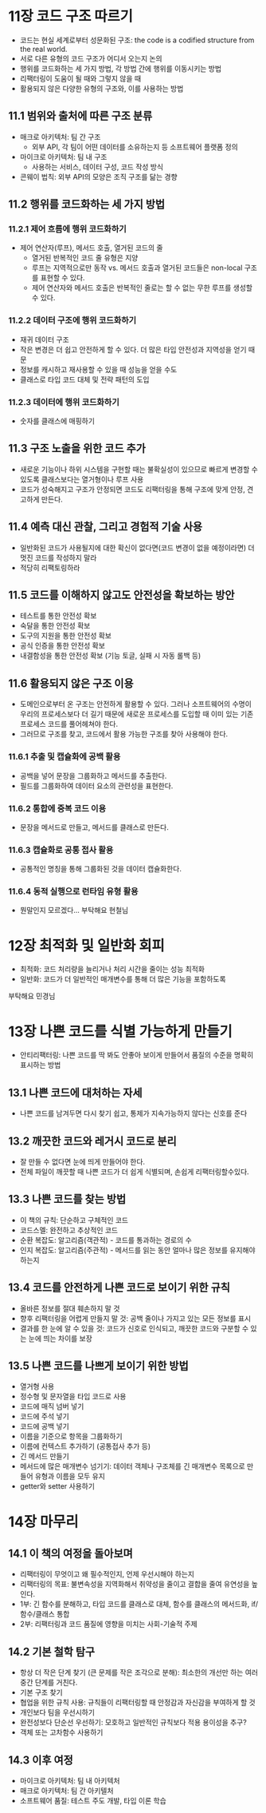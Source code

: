 # 11장 코드 구조 따르기

- 코드는 현실 세계로부터 성문화된 구조: the code is a codified structure from the real world.
- 서로 다른 유형의 코드 구조가 어디서 오는지 논의
- 행위를 코드화하는 세 가지 방법, 각 방법 간에 행위를 이동시키는 방법
- 리팩터링이 도움이 될 때와 그렇지 않을 때
- 활용되지 않은 다양한 유형의 구조와, 이를 사용하는 방법

## 11.1 범위와 출처에 따른 구조 분류

- 매크로 아키텍처: 팀 간 구조
  - 외부 API, 각 팀이 어떤 데이터를 소유하는지 등 소프트웨어 플랫폼 정의
- 마이크로 아키텍처: 팀 내 구조
  - 사용하는 서비스, 데이터 구성, 코드 작성 방식
- 콘웨이 법칙: 외부 API의 모양은 조직 구조를 닮는 경향

## 11.2 행위를 코드화하는 세 가지 방법

### 11.2.1 제어 흐름에 행위 코드화하기

- 제어 연산자(루프), 메서드 호출, 열거된 코드의 줄
  - 열거된 반복적인 코드 줄 유형은 지양
  - 루프는 지역적으로만 동작 vs. 메서드 호출과 열거된 코드들은 non-local 구조를 표현할 수 있다.
  - 제어 연산자와 메서드 호출은 반복적인 줄로는 할 수 없는 무한 루프를 생성할 수 있다.

### 11.2.2 데이터 구조에 행위 코드화하기

- 재귀 데이터 구조
- 작은 변경은 더 쉽고 안전하게 할 수 있다. 더 많은 타입 안전성과 지역성을 얻기 때문
- 정보를 캐시하고 재사용할 수 있을 때 성능을 얻을 수도
- 클래스로 타입 코드 대체 및 전략 패턴의 도입

### 11.2.3 데이터에 행위 코드화하기

- 숫자를 클래스에 매핑하기

## 11.3 구조 노출을 위한 코드 추가

- 새로운 기능이나 하위 시스템을 구현할 때는 불확실성이 있으므로 빠르게 변경할 수 있도록 클래스보다는 열거형이나 루프 사용
- 코드가 성숙해지고 구조가 안정되면 코드도 리팩터링을 통해 구조에 맞게 안정, 견고하게 만든다.

## 11.4 예측 대신 관찰, 그리고 경험적 기술 사용

- 일반화된 코드가 사용될지에 대한 확신이 없다면(코드 변경이 없을 예정이라면) 더 멋진 코드를 작성하지 말라 
- 적당히 리팩토링하라

## 11.5 코드를 이해하지 않고도 안전성을 확보하는 방안

- 테스트를 통한 안전성 확보
- 숙달을 통한 안전성 확보
- 도구의 지원을 통한 안전성 확보
- 공식 인증을 통한 안전성 확보
- 내결함성을 통한 안전성 확보 (기능 토글, 실패 시 자동 롤백 등)

## 11.6 활용되지 않은 구조 이용

- 도메인으로부터 온 구조는 안전하게 활용할 수 있다. 그러나 소프트웨어의 수명이 우리의 프로세스보다 더 길기 때문에 새로운 프로세스를 도입할 때 이미 있는 기존 프로세스 코드를 풀어헤쳐야 한다.
- 그러므로 구조를 찾고, 코드에서 활용 가능한 구조를 찾아 사용해야 한다.

### 11.6.1 추출 및 캡슐화에 공백 활용

- 공백을 넣어 문장을 그룹화하고 메서드를 추출한다.
- 필드를 그룹화하여 데이터 요소의 관련성을 표현한다.

### 11.6.2 통합에 중복 코드 이용

- 문장을 메서드로 만들고, 메서드를 클래스로 만든다.

### 11.6.3 캡슐화로 공통 접사 활용

- 공통적인 명칭을 통해 그룹화된 것을 데이터 캡슐화한다.

### 11.6.4 동적 실행으로 런타임 유형 활용

- 뭔말인지 모르겠다... 부탁해요 현철님




# 12장 최적화 및 일반화 회피

- 최적화: 코드 처리량을 늘리거나 처리 시간을 줄이는 성능 최적화
- 일반화: 코드가 더 일반적인 매개변수를 통해 더 많은 기능을 포함하도록

부탁해요 민경님


# 13장 나쁜 코드를 식별 가능하게 만들기

- 안티리팩터링: 나쁜 코드를 딱 봐도 안좋아 보이게 만들어서 품질의 수준을 명확히 표시하는 방법 

## 13.1 나쁜 코드에 대처하는 자세

- 나쁜 코드를 남겨두면 다시 찾기 쉽고, 통제가 지속가능하지 않다는 신호를 준다

## 13.2 깨끗한 코드와 레거시 코드로 분리

- 잘 만들 수 없다면 눈에 띄게 만들어야 한다.
- 전체 파일이 깨끗할 때 나쁜 코드가 더 쉽게 식별되며, 손쉽게 리팩터링할수있다.

## 13.3 나쁜 코드를 찾는 방법

- 이 책의 규칙: 단순하고 구체적인 코드
- 코드스멜: 완전하고 추상적인 코드
- 순환 복잡도: 알고리즘(객관적) - 코드를 통과하는 경로의 수
- 인지 복잡도: 알고리즘(주관적) - 메서드를 읽는 동안 얼마나 많은 정보를 유지해야 하는지

## 13.4 코드를 안전하게 나쁜 코드로 보이기 위한 규칙

- 올바른 정보를 절대 훼손하지 말 것
- 향후 리팩터링을 어렵게 만들지 말 것: 공백 줄이나 가지고 있는 모든 정보를 표시
- 결과를 한 눈에 알 수 있을 것: 코드가 신호로 인식되고, 깨끗한 코드와 구분할 수 있는 눈에 띄는 차이를 보장

## 13.5 나쁜 코드를 나쁘게 보이기 위한 방법

- 열거형 사용
- 정수형 및 문자열을 타입 코드로 사용
- 코드에 매직 넘버 넣기
- 코드에 주석 넣기
- 코드에 공백 넣기
- 이름을 기준으로 항목을 그룹화하기
- 이름에 컨텍스트 추가하기 (공통접사 추가 등)
- 긴 메서드 만들기
- 메서드에 많은 매개변수 넘기기: 데이터 객체나 구조체를 긴 매개변수 목록으로 만들어 유형과 이름을 모두 유지
- getter와 setter 사용하기


# 14장 마무리

## 14.1 이 책의 여정을 돌아보며

- 리팩터링이 무엇이고 왜 필수적인지, 언제 우선시해야 하는지 
- 리팩터링의 목표: 불변속성을 지역화해서 취약성을 줄이고 결합을 줄여 유연성을 높인다.
- 1부: 긴 함수를 분해하고, 타입 코드를 클래스로 대체, 함수를 클래스의 메서드화, if/함수/클래스 통합
- 2부: 리팩터링과 코드 품질에 영향을 미치는 사회-기술적 주제 

## 14.2 기본 철학 탐구

- 항상 더 작은 단계 찾기 (큰 문제를 작은 조각으로 분해): 최소한의 개선만 하는 여러 중간 단계를 거친다.
- 기본 구조 찾기
- 협업을 위한 규칙 사용: 규칙들이 리팩터링할 때 안정감과 자신감을 부여하게 할 것
- 개인보다 팀을 우선시하기
- 완전성보다 단순선 우선하기: 모호하고 일반적인 규칙보다 적용 용이성을 추구?
- 객체 또는 고차함수 사용하기

## 14.3 이후 여정

- 마이크로 아키텍처: 팀 내 아키텍처
- 매크로 아키텍처: 팀 간 아키텔처
- 소프트웨어 품질: 테스트 주도 개발, 타입 이론 학습